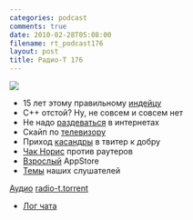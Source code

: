```yaml
---
categories: podcast
comments: true
date: 2010-02-28T05:08:00
filename: rt_podcast176
layout: post
title: Радио-Т 176
---
```


![](https://radio-t.com/images/radio-t/rt176.jpg)


- 15 лет этому правильному [индейцу](http://www.opennet.ru/opennews/art.shtml?num=25540)
- C++ отстой? Ну, не совсем и совсем нет
- Не надо [раздеваться](http://internet.cnews.ru/news/line/index.shtml?2010/02/25/380591) в интернетах
- Скайп по [телевизору](http://cnews.ru/news/top/index.shtml?2010/02/26/380727)
- Приход [касандры](http://www.linux.org.ru/news/clusters/4588335) в твитер к добру
- [Чак Норис](http://www.linux.org.ru/news/security/4586997) против раутеров
- [Взрослый](http://soft.compulenta.ru/508999/) AppStore
- [Темы](http://radio-t.com/temi_dlja_vipuskov/temy-dlya-176/) наших слушателей

[Аудио](http://archive.rucast.net/radio-t/media/rt_podcast176.mp3)
[radio-t.torrent](http://www.radio-t.com/torrents/rt_podcast176.mp3.torrent)

* [Лог чата](http://chat.radio-t.com/logs/radio-t-176.html)
<audio src="http://archive.rucast.net/radio-t/media/rt_podcast176.mp3" preload="none"></audio>
